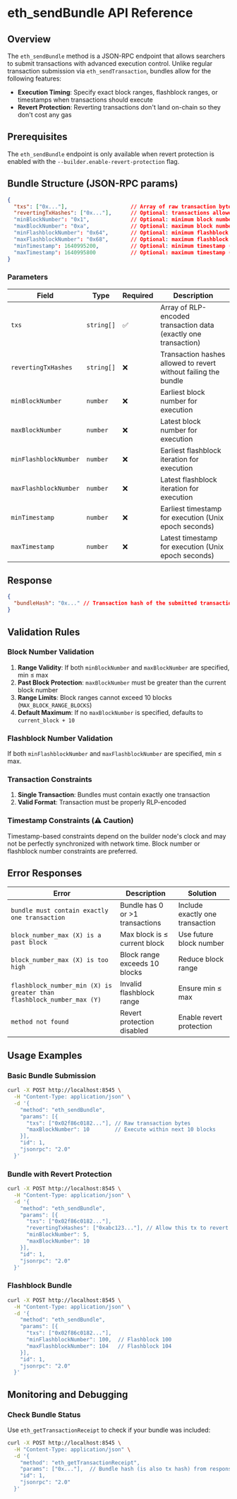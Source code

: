# eth_sendBundle API Reference

## Overview

The `eth_sendBundle` method is a JSON-RPC endpoint that allows searchers to submit transactions with advanced execution control. Unlike regular transaction submission via `eth_sendTransaction`, bundles allow for the following features:
- **Execution Timing**: Specify exact block ranges, flashblock ranges, or timestamps when transactions should execute
- **Revert Protection**: Reverting transactions don't land on-chain so they don't cost any gas

## Prerequisites

The `eth_sendBundle` endpoint is only available when revert protection is enabled with the `--builder.enable-revert-protection` flag.

## Bundle Structure (JSON-RPC params)

```json
{
  "txs": ["0x..."],                    // Array of raw transaction bytes
  "revertingTxHashes": ["0x..."],      // Optional: transactions allowed to revert
  "minBlockNumber": "0x1",             // Optional: minimum block number
  "maxBlockNumber": "0xa",             // Optional: maximum block number
  "minFlashblockNumber": "0x64",       // Optional: minimum flashblock number
  "maxFlashblockNumber": "0x68",       // Optional: maximum flashblock number
  "minTimestamp": 1640995200,          // Optional: minimum timestamp (Unix epoch)
  "maxTimestamp": 1640995800           // Optional: maximum timestamp (Unix epoch)
}
```

### Parameters

| Field | Type | Required | Description |
|-------|------|----------|-------------|
| `txs` | `string[]` | ✅ | Array of RLP-encoded transaction data (exactly one transaction) |
| `revertingTxHashes` | `string[]` | ❌ | Transaction hashes allowed to revert without failing the bundle |
| `minBlockNumber` | `number` | ❌ | Earliest block number for execution |
| `maxBlockNumber` | `number` | ❌ | Latest block number for execution |
| `minFlashblockNumber` | `number` | ❌ | Earliest flashblock iteration for execution |
| `maxFlashblockNumber` | `number` | ❌ | Latest flashblock iteration for execution |
| `minTimestamp` | `number` | ❌ | Earliest timestamp for execution (Unix epoch seconds) |
| `maxTimestamp` | `number` | ❌ | Latest timestamp for execution (Unix epoch seconds) |

## Response

```json
{
  "bundleHash": "0x..." // Transaction hash of the submitted transaction
}
```

## Validation Rules

### Block Number Validation

1. **Range Validity**: If both `minBlockNumber` and `maxBlockNumber` are specified, min ≤ max
2. **Past Block Protection**: `maxBlockNumber` must be greater than the current block number
3. **Range Limits**: Block ranges cannot exceed 10 blocks (`MAX_BLOCK_RANGE_BLOCKS`)
4. **Default Maximum**: If no `maxBlockNumber` is specified, defaults to `current_block + 10`

### Flashblock Number Validation

If both `minFlashblockNumber` and `maxFlashblockNumber` are specified, min ≤ max.

### Transaction Constraints

1. **Single Transaction**: Bundles must contain exactly one transaction
2. **Valid Format**: Transaction must be properly RLP-encoded

### Timestamp Constraints (⚠️ Caution)

Timestamp-based constraints depend on the builder node's clock and may not be perfectly synchronized with network time. Block number or flashblock number constraints are preferred.

## Error Responses

| Error | Description | Solution |
|-------|-------------|----------|
| `bundle must contain exactly one transaction` | Bundle has 0 or >1 transactions | Include exactly one transaction |
| `block_number_max (X) is a past block` | Max block is ≤ current block | Use future block number |
| `block_number_max (X) is too high` | Block range exceeds 10 blocks | Reduce block range |
| `flashblock_number_min (X) is greater than flashblock_number_max (Y)` | Invalid flashblock range | Ensure min ≤ max |
| `method not found` | Revert protection disabled | Enable revert protection |

## Usage Examples

### Basic Bundle Submission

```bash
curl -X POST http://localhost:8545 \
  -H "Content-Type: application/json" \
  -d '{
    "method": "eth_sendBundle",
    "params": [{
      "txs": ["0x02f86c0182..."], // Raw transaction bytes
      "maxBlockNumber": 10        // Execute within next 10 blocks
    }],
    "id": 1,
    "jsonrpc": "2.0"
  }'
```

### Bundle with Revert Protection

```bash
curl -X POST http://localhost:8545 \
  -H "Content-Type: application/json" \
  -d '{
    "method": "eth_sendBundle",
    "params": [{
      "txs": ["0x02f86c0182..."],
      "revertingTxHashes": ["0xabc123..."], // Allow this tx to revert
      "minBlockNumber": 5,
      "maxBlockNumber": 10
    }],
    "id": 1,
    "jsonrpc": "2.0"
  }'
```

### Flashblock Bundle

```bash
curl -X POST http://localhost:8545 \
  -H "Content-Type: application/json" \
  -d '{
    "method": "eth_sendBundle",
    "params": [{
      "txs": ["0x02f86c0182..."],
      "minFlashblockNumber": 100,  // Flashblock 100
      "maxFlashblockNumber": 104   // Flashblock 104
    }],
    "id": 1,
    "jsonrpc": "2.0"
  }'
```

## Monitoring and Debugging

### Check Bundle Status
Use `eth_getTransactionReceipt` to check if your bundle was included:

```bash
curl -X POST http://localhost:8545 \
  -H "Content-Type: application/json" \
  -d '{
    "method": "eth_getTransactionReceipt",
    "params": ["0x..."],  // Bundle hash (is also tx hash) from response
    "id": 1,
    "jsonrpc": "2.0"
  }'
```